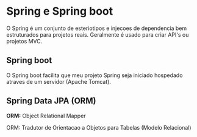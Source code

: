 # Spring e Spring boot

O Spring é um conjunto de esteriotipos e injecoes de dependencia bem estruturados para projetos reais. Geralmente é usado para criar API's ou projetos MVC.

## Spring boot

O Spring boot facilita que meu projeto Spring seja iniciado hospedado atraves de um servidor (Apache Tomcat).

## Spring Data JPA (ORM)

**ORM:** Object Relational Mapper

ORM: Tradutor de Orientacao a Objetos para Tabelas (Modelo Relacional)

